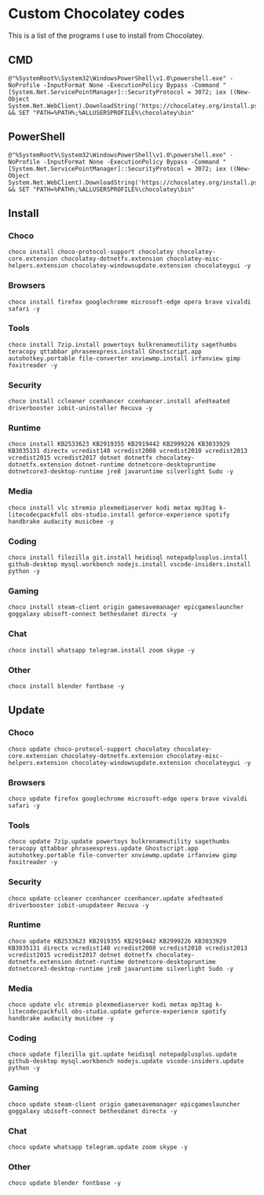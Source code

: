 
# Custom Chocolatey codes
This is a list of the programs I use to install from Chocolatey.
## CMD

    @"%SystemRoot%\System32\WindowsPowerShell\v1.0\powershell.exe" -NoProfile -InputFormat None -ExecutionPolicy Bypass -Command "[System.Net.ServicePointManager]::SecurityProtocol = 3072; iex ((New-Object System.Net.WebClient).DownloadString('https://chocolatey.org/install.ps1'))" && SET "PATH=%PATH%;%ALLUSERSPROFILE%\chocolatey\bin"
## PowerShell

    @"%SystemRoot%\System32\WindowsPowerShell\v1.0\powershell.exe" -NoProfile -InputFormat None -ExecutionPolicy Bypass -Command "[System.Net.ServicePointManager]::SecurityProtocol = 3072; iex ((New-Object System.Net.WebClient).DownloadString('https://chocolatey.org/install.ps1'))" && SET "PATH=%PATH%;%ALLUSERSPROFILE%\chocolatey\bin"



## Install

### Choco

    choco install choco-protocol-support chocolatey chocolatey-core.extension chocolatey-dotnetfx.extension chocolatey-misc-helpers.extension chocolatey-windowsupdate.extension chocolateygui -y

### Browsers

    choco install firefox googlechrome microsoft-edge opera brave vivaldi safari -y

### Tools

    choco install 7zip.install powertoys bulkrenameutility sagethumbs teracopy qttabbar phraseexpress.install Ghostscript.app autohotkey.portable file-converter xnviewmp.install irfanview gimp foxitreader -y

### Security

    choco install ccleaner ccenhancer ccenhancer.install afedteated driverbooster iobit-uninstaller Recuva -y

### Runtime

    choco install KB2533623 KB2919355 KB2919442 KB2999226 KB3033929 KB3035131 directx vcredist140 vcredist2008 vcredist2010 vcredist2013 vcredist2015 vcredist2017 dotnet dotnetfx chocolatey-dotnetfx.extension dotnet-runtime dotnetcore-desktopruntime dotnetcore3-desktop-runtime jre8 javaruntime silverlight Sudo -y

### Media

    choco install vlc stremio plexmediaserver kodi metax mp3tag k-litecodecpackfull obs-studio.install geforce-experience spotify handbrake audacity musicbee -y

### Coding

    choco install filezilla git.install heidisql notepadplusplus.install github-desktop mysql.workbench nodejs.install vscode-insiders.install python -y

### Gaming

    choco install steam-client origin gamesavemanager epicgameslauncher goggalaxy ubisoft-connect bethesdanet directx -y

### Chat

    choco install whatsapp telegram.install zoom skype -y

### Other

    choco install blender fontbase -y


## Update

### Choco

    choco update choco-protocol-support chocolatey chocolatey-core.extension chocolatey-dotnetfx.extension chocolatey-misc-helpers.extension chocolatey-windowsupdate.extension chocolateygui -y

### Browsers

    choco update firefox googlechrome microsoft-edge opera brave vivaldi safari -y

### Tools

    choco update 7zip.update powertoys bulkrenameutility sagethumbs teracopy qttabbar phraseexpress.update Ghostscript.app autohotkey.portable file-converter xnviewmp.update irfanview gimp foxitreader -y

### Security

    choco update ccleaner ccenhancer ccenhancer.update afedteated driverbooster iobit-unupdateer Recuva -y

### Runtime

    choco update KB2533623 KB2919355 KB2919442 KB2999226 KB3033929 KB3035131 directx vcredist140 vcredist2008 vcredist2010 vcredist2013 vcredist2015 vcredist2017 dotnet dotnetfx chocolatey-dotnetfx.extension dotnet-runtime dotnetcore-desktopruntime dotnetcore3-desktop-runtime jre8 javaruntime silverlight Sudo -y

### Media

    choco update vlc stremio plexmediaserver kodi metax mp3tag k-litecodecpackfull obs-studio.update geforce-experience spotify handbrake audacity musicbee -y

### Coding

    choco update filezilla git.update heidisql notepadplusplus.update github-desktop mysql.workbench nodejs.update vscode-insiders.update python -y

### Gaming

    choco update steam-client origin gamesavemanager epicgameslauncher goggalaxy ubisoft-connect bethesdanet directx -y

### Chat

    choco update whatsapp telegram.update zoom skype -y

### Other

    choco update blender fontbase -y
